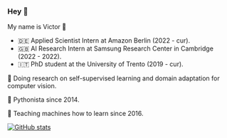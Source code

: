 ### Hey :snake:
My name is Victor 👋
- 🇩🇪 Applied Scientist Intern at Amazon Berlin (2022 - cur).
- 🇬🇧 AI Research Intern at Samsung Research Center in Cambridge (2022 - 2022).
- 🇮🇹 PhD student at the University of Trento (2019 - cur).

:notebook: Doing research on self-supervised learning and domain adaptation for computer vision.

:snake: Pythonista since 2014.

:robot: Teaching machines how to learn since 2016.

[![GitHub stats](https://github-readme-stats.vercel.app/api?username=vturrisi)](https://github.com/anuraghazra/github-readme-stats)
